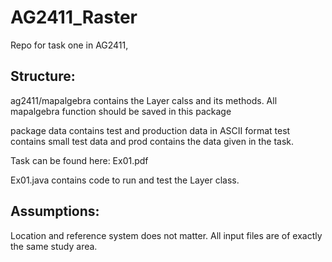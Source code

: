 # AG2411_Raster
 Repo for task one in AG2411, 

## Structure: 
ag2411/mapalgebra contains the Layer calss and its methods. 
All mapalgebra function should be saved in this package

package data contains test and production data in ASCII format
test contains small test data and prod contains the data given in the task. 

Task can be found here: Ex01.pdf

Ex01.java contains code to run and test the Layer class. 

## Assumptions: 

Location and reference system does not matter. 
All input files are of exactly the same study area. 


